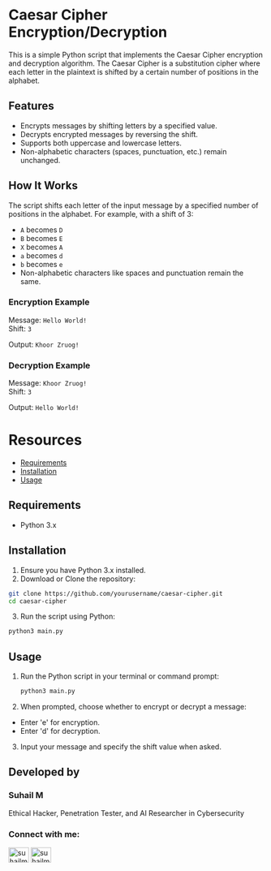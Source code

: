 # Caesar Cipher Encryption/Decryption

This is a simple Python script that implements the Caesar Cipher encryption and decryption algorithm. The Caesar Cipher is a substitution cipher where each letter in the plaintext is shifted by a certain number of positions in the alphabet.

## Features

- Encrypts messages by shifting letters by a specified value.
- Decrypts encrypted messages by reversing the shift.
- Supports both uppercase and lowercase letters.
- Non-alphabetic characters (spaces, punctuation, etc.) remain unchanged.

## How It Works

The script shifts each letter of the input message by a specified number of positions in the alphabet. For example, with a shift of 3:

- `A` becomes `D`
- `B` becomes `E`
- `X` becomes `A`
- `a` becomes `d`
- `b` becomes `e`
- Non-alphabetic characters like spaces and punctuation remain the same.

### Encryption Example

Message: `Hello World!`  
Shift: `3`

Output: `Khoor Zruog!`

### Decryption Example

Message: `Khoor Zruog!`  
Shift: `3`

Output: `Hello World!`

# Resources
- [Requirements](#requirements)
- [Installation](#installation)
- [Usage](#usage)

## Requirements

- Python 3.x

## Installation

1. Ensure you have Python 3.x installed.
2. Download or Clone the repository:
```bash
git clone https://github.com/yourusername/caesar-cipher.git
cd caesar-cipher
```
3. Run the script using Python:
```bash
python3 main.py
```

## Usage

1. Run the Python script in your terminal or command prompt:
   ```bash
   python3 main.py
   ``` 
2. When prompted, choose whether to encrypt or decrypt a message:
- Enter 'e' for encryption.
- Enter 'd' for decryption.

3. Input your message and specify the shift value when asked.




## Developed by
### Suhail M 
Ethical Hacker, Penetration Tester, and AI Researcher in Cybersecurity
<h3 align="left">Connect with me:</h3>
<p align="left">
<a href="https://twitter.com/suhailm_in" target="blank"><img align="center" src="https://raw.githubusercontent.com/rahuldkjain/github-profile-readme-generator/master/src/images/icons/Social/twitter.svg" alt="suhailm_online" height="30" width="40" /></a>
<a href="https://linkedin.com/in/suhailm-in" target="blank"><img align="center" src="https://raw.githubusercontent.com/rahuldkjain/github-profile-readme-generator/master/src/images/icons/Social/linked-in-alt.svg" alt="suhailm-online" height="30" width="40" /></a></p>




